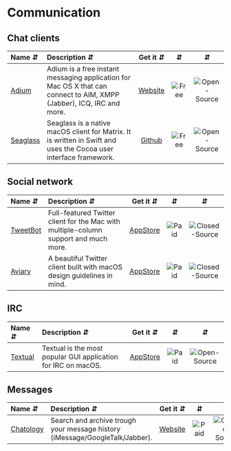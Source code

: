 # Communication

## Chat clients

| Name ⇵ | Description ⇵ | Get it ⇵ | ⇵ | ⇵ |
|:-------|:--------------|:--------:|:-:|:-:|
|[Adium](https://adium.im/)| Adium is a free instant messaging application for Mac OS X that can connect to AIM, XMPP (Jabber), ICQ, IRC and more.|[Website](https://adium.im/)|![Free](symbols/free.svg "Free")|![Open-Source](symbols/open.svg "Open-Source")|
|[Seaglass](https://github.com/neilalexander/seaglass)| Seaglass is a native macOS client for Matrix. It is written in Swift and uses the Cocoa user interface framework.|[Github](https://github.com/neilalexander/seaglass#seaglass)|![Free](symbols/free.svg "Free")|![Open-Source](symbols/open.svg "Open-Source")|


## Social network

| Name ⇵ | Description ⇵ | Get it ⇵ | ⇵ | ⇵ |
|:-------|:--------------|:--------:|:-:|:-:|
|[TweetBot](https://tapbots.com/tweetbot/mac/)| Full-featured Twitter client for the Mac with multiple-column support and much more.|[AppStore](https://apps.apple.com/us/app/tweetbot-3-for-twitter/id1384080005?mt=12)|![Paid](symbols/paid.svg "Paid")|![Closed-Source](symbols/closed.svg "Closed-Source")|
|[Aviary](https://www.pnguin.app/aviary)| A beautiful Twitter client built with macOS design guidelines in mind.|[AppStore](https://apps.apple.com/app/id1522043420)|![Paid](symbols/paid.svg "Paid")|![Closed-Source](symbols/closed.svg "Closed-Source")|


## IRC

| Name ⇵ | Description ⇵ | Get it ⇵ | ⇵ | ⇵ |
|:-------|:--------------|:--------:|:-:|:-:|
|[Textual](https://www.codeux.com/textual/)| Textual is the most popular GUI application for IRC on macOS.|[AppStore](https://apps.apple.com/us/app/textual-7/id1262957439?mt=12)|![Paid](symbols/paid.svg "Paid")|![Open-Source](symbols/open.svg "Open-Source")|


## Messages

| Name ⇵ | Description ⇵ | Get it ⇵ | ⇵ | ⇵ |
|:-------|:--------------|:--------:|:-:|:-:|
|[Chatology](https://flexibits.com/chatology)| Search and archive trough your message history (iMessage/GoogleTalk/Jabber).|[Website](https://flexibits.com/chatology)|![Paid](symbols/paid.svg "Paid")|![Closed-Source](symbols/closed.svg "Closed-Source")|
